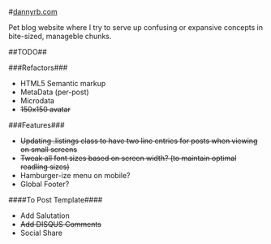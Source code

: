#[dannyrb.com](http://dannyrb.com)

Pet blog website where I try to serve up confusing or expansive concepts in bite-sized, manageble chunks.

##TODO##

###Refactors###

- HTML5 Semantic markup
- MetaData (per-post)
- Microdata
- ~~150x150 avatar~~

###Features###

- ~~Updating .listings class to have two line entries for posts when viewing on small screens~~
- ~~Tweak all font sizes based on screen width? (to maintain optimal readling sizes)~~
- Hamburger-ize menu on mobile?
- Global Footer?

####To Post Template####

- Add Salutation
- ~~Add DISQUS Comments~~
- Social Share